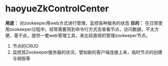 # haoyueZkControlCenter
**用途：**
对zookeeper用web方式进行管理，监控各种服务的状态
**目的：**
在日常使用zookeeper过程中，经常需要用到命令行方式去查看节点，访问数据，不太方便，基于此，提供一套web管理工具，来比较直观的管理zookeeper节点。

 1. 节点的CRUD
 2. 监控其Zookeeper服务器的状况，譬如新的客户端连接上来，临时节点的创建与销毁等



